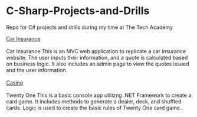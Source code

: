 # C-Sharp-Projects-and-Drills
 Repo for C# projects and drills during my time at The Tech Academy 


<a href ="https://github.com/codhharris713/C-Sharp-Projects-and-Drills/tree/main/C%23%20Projects%20and%20drills/CarInsurance/CarInsurance"> Car Insurance </a>
<br>
<br>
Car Insurance
This is an MVC web application to replicate a car insurance website. The user inputs their information, and a quote is calculated based on business logic. It also includes an admin page to view the quotes issued and the user information.
<br>
<br>
<a href ="https://github.com/codhharris713/C-Sharp-Projects-and-Drills/tree/main/C%23%20Projects%20and%20drills/Casino"> Casino </a>
<br>
<br>
Twenty One
This is a basic console app utilizng .NET Framework to create a card game. It includes methods to generate a dealer, deck, and shuffled cards. Logic is used to create the basic rules of Twenty One card game..
